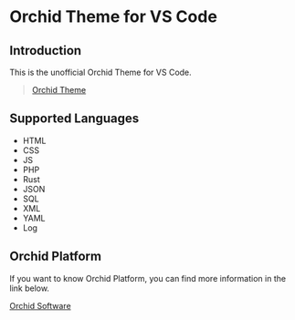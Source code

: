 # Orchid Theme for VS Code

## Introduction

This is the unofficial Orchid Theme for VS Code.

<blockquote class="imgur-embed-pub" lang="en" data-id="a/QSMn1Lf"  ><a href="//imgur.com/a/QSMn1Lf">Orchid Theme</a></blockquote><script async src="//s.imgur.com/min/embed.js" charset="utf-8"></script>

## Supported Languages

- HTML 
- CSS
- JS
- PHP
- Rust
- JSON
- SQL
- XML
- YAML
- Log

## Orchid Platform

If you want to know Orchid Platform, you can find more information in the link below.

[Orchid Software](https://orchid.software/)
